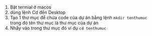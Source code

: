 1. Bật termial ở macos 
2. dùng lệnh Cd đến Desktop 
3. Tạo 1 thư mục để chứa code của dự án bằng lệnh ```mkdir tenthumuc ``` trong đó tên thư mục là thư mục của dự án 
4. Nhẩy vào trong thư mục đó ví dụ ```cd tenthumuc```

